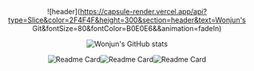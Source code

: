 <div align="center">





![header](https://capsule-render.vercel.app/api?type=Slice&color=2F4F4F&height=300&section=header&text=Wonjun's Git&fontSize=80&fontColor=B0E0E6&&animation=fadeIn)

![Wonjun's GitHub stats](https://github-readme-stats.vercel.app/api?username=dnjswnsthd&theme=gotham&show_icons=true)

![Readme Card](https://github-readme-stats.vercel.app/api/pin/?username=dnjswnsthd&repo=fridge&theme=gotham)![Readme Card](https://github-readme-stats.vercel.app/api/pin/?username=dnjswnsthd&repo=MoA&theme=gotham)![Readme Card](https://github-readme-stats.vercel.app/api/pin/?username=dnjswnsthd&repo=Sma-IT&theme=gotham)

